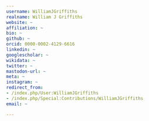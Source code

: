 ```yaml
---
username: WilliamJGriffiths
realname: William J Griffiths
website: ~
affiliation: ~
bio: ~
github: ~
orcid: 0000-0002-4129-6616
linkedin: ~
googlescholar: ~
wikidata: ~
twitter: ~
mastodon-url: ~
meta: ~
instagram: ~
redirect_from:
- /index.php/User:WilliamJGriffiths
- /index.php/Special:Contributions/WilliamJGriffiths
email: ~

---
```

